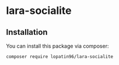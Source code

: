 # lara-socialite

## Installation

You can install this package via composer:

```bash
composer require lopatin96/lara-socialite
```